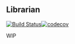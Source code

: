 ## Librarian

[![Build Status](https://github.com/jasonrogena/librarian/workflows/CI/badge.svg)](https://github.com/jasonrogena/librarian/actions?query=workflow%3ACI)[![codecov](https://codecov.io/gh/jasonrogena/librarian/branch/main/graph/badge.svg?token=O3PNGORLW8)](https://codecov.io/gh/jasonrogena/librarian)

WIP
